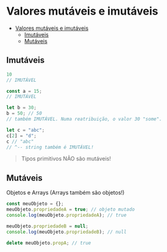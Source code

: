 # Valores mutáveis e imutáveis

- [Valores mutáveis e imutáveis](#valores-mutáveis-e-imutáveis)
  - [Imutáveis](#imutáveis)
  - [Mutáveis](#mutáveis)


## Imutáveis

```js
10
// IMUTÁVEL

const a = 15;
// IMUTÁVEL

let b = 30;
b = 50; // 50
// também IMUTÁVEL. Numa reatribuição, o valor 30 "some".

let c = "abc";
c[2] = "d";
c // "abc"
// ^-- string também é IMUTÁVEL!
```

>Tipos primitivos NÃO são mutáveis!

## Mutáveis

Objetos e Arrays (Arrays também são objetos!)

```js
const meuObjeto = {};
meuObjeto.propriedadeA = true; // objeto mutado
console.log(meuObjeto.propriedadeA); // true

meuObjeto.propriedadeB = null;
console.log(meuObjeto.propriedadeB); // null

delete meuObjeto.propA; // true
```
